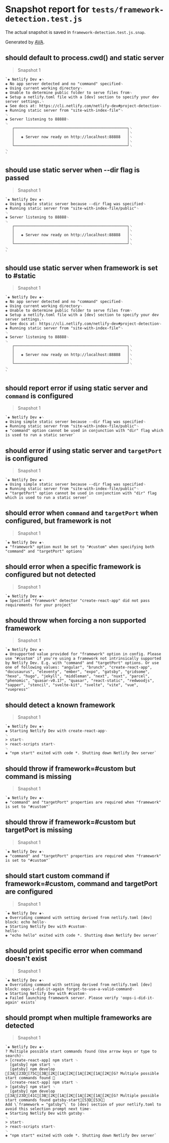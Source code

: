# Snapshot report for `tests/framework-detection.test.js`

The actual snapshot is saved in `framework-detection.test.js.snap`.

Generated by [AVA](https://avajs.dev).

## should default to process.cwd() and static server

> Snapshot 1

    `◈ Netlify Dev ◈␊
    ◈ No app server detected and no "command" specified␊
    ◈ Using current working directory␊
    ◈ Unable to determine public folder to serve files from␊
    ◈ Setup a netlify.toml file with a [dev] section to specify your dev server settings.␊
    ◈ See docs at: https://cli.netlify.com/netlify-dev#project-detection␊
    ◈ Running static server from "site-with-index-file"␊
    ␊
    ◈ Server listening to 88888␊
    ␊
       ┌──────────────────────────────────────────────────┐␊
       │                                                  │␊
       │   ◈ Server now ready on http://localhost:88888   │␊
       │                                                  │␊
       └──────────────────────────────────────────────────┘␊
    ␊
    `

## should use static server when --dir flag is passed

> Snapshot 1

    `◈ Netlify Dev ◈␊
    ◈ Using simple static server because --dir flag was specified␊
    ◈ Running static server from "site-with-index-file/public"␊
    ␊
    ◈ Server listening to 88888␊
    ␊
       ┌──────────────────────────────────────────────────┐␊
       │                                                  │␊
       │   ◈ Server now ready on http://localhost:88888   │␊
       │                                                  │␊
       └──────────────────────────────────────────────────┘␊
    ␊
    `

## should use static server when framework is set to #static

> Snapshot 1

    `◈ Netlify Dev ◈␊
    ◈ No app server detected and no "command" specified␊
    ◈ Using current working directory␊
    ◈ Unable to determine public folder to serve files from␊
    ◈ Setup a netlify.toml file with a [dev] section to specify your dev server settings.␊
    ◈ See docs at: https://cli.netlify.com/netlify-dev#project-detection␊
    ◈ Running static server from "site-with-index-file"␊
    ␊
    ◈ Server listening to 88888␊
    ␊
       ┌──────────────────────────────────────────────────┐␊
       │                                                  │␊
       │   ◈ Server now ready on http://localhost:88888   │␊
       │                                                  │␊
       └──────────────────────────────────────────────────┘␊
    ␊
    `

## should report error if using static server and `command` is configured

> Snapshot 1

    `◈ Netlify Dev ◈␊
    ◈ Using simple static server because --dir flag was specified␊
    ◈ Running static server from "site-with-index-file/public"␊
    ◈ "command" option cannot be used in conjunction with "dir" flag which is used to run a static server`

## should error if using static server and `targetPort` is configured

> Snapshot 1

    `◈ Netlify Dev ◈␊
    ◈ Using simple static server because --dir flag was specified␊
    ◈ Running static server from "site-with-index-file/public"␊
    ◈ "targetPort" option cannot be used in conjunction with "dir" flag which is used to run a static server`

## should error when `command` and `targetPort` when configured, but framework is not

> Snapshot 1

    `◈ Netlify Dev ◈␊
    ◈ "framework" option must be set to "#custom" when specifying both "command" and "targetPort" options`

## should error when a specific framework is configured but not detected

> Snapshot 1

    `◈ Netlify Dev ◈␊
    ◈ Specified "framework" detector "create-react-app" did not pass requirements for your project`

## should throw when forcing a non supported framework

> Snapshot 1

    `◈ Netlify Dev ◈␊
    ◈ Unsupported value provided for "framework" option in config. Please use "#custom" if you're using a framework not intrinsically supported by Netlify Dev. E.g. with "command" and "targetPort" options. Or use one of following values: "angular", "brunch", "create-react-app", "docusaurus", "eleventy", "ember", "expo", "gatsby", "gridsome", "hexo", "hugo", "jekyll", "middleman", "next", "nuxt", "parcel", "phenomic", "quasar-v0.17", "quasar", "react-static", "redwoodjs", "sapper", "stencil", "svelte-kit", "svelte", "vite", "vue", "vuepress"`

## should detect a known framework

> Snapshot 1

    `◈ Netlify Dev ◈␊
    ◈ Starting Netlify Dev with create-react-app␊
    ␊
    > start␊
    > react-scripts start␊
    ␊
    ◈ "npm start" exited with code *. Shutting down Netlify Dev server`

## should throw if framework=#custom but command is missing

> Snapshot 1

    `◈ Netlify Dev ◈␊
    ◈ "command" and "targetPort" properties are required when "framework" is set to "#custom"`

## should throw if framework=#custom but targetPort is missing

> Snapshot 1

    `◈ Netlify Dev ◈␊
    ◈ "command" and "targetPort" properties are required when "framework" is set to "#custom"`

## should start custom command if framework=#custom, command and targetPort are configured

> Snapshot 1

    `◈ Netlify Dev ◈␊
    ◈ Overriding command with setting derived from netlify.toml [dev] block: echo hello␊
    ◈ Starting Netlify Dev with #custom␊
    hello␊
    ◈ "echo hello" exited with code *. Shutting down Netlify Dev server`

## should print specific error when command doesn't exist

> Snapshot 1

    `◈ Netlify Dev ◈␊
    ◈ Overriding command with setting derived from netlify.toml [dev] block: oops-i-did-it-again forgot-to-use-a-valid-command␊
    ◈ Starting Netlify Dev with #custom␊
    ◈ Failed launching framework server. Please verify 'oops-i-did-it-again' exists`

## should prompt when multiple frameworks are detected

> Snapshot 1

    `◈ Netlify Dev ◈␊
    ? Multiple possible start commands found (Use arrow keys or type to search)␊
    > [create-react-app] npm start ␊
      [gatsby] npm start ␊
      [gatsby] npm develop [3A[23D[75C[3B[2K[1A[2K[1A[2K[1A[2K[G? Multiple possible start commands found ␊
      [create-react-app] npm start ␊
    > [gatsby] npm start ␊
      [gatsby] npm develop [3A[23D[41C[3B[2K[1A[2K[1A[2K[1A[2K[G? Multiple possible start commands found gatsby-start[53D[53C␊
    Add \`framework = "gatsby"\` to [dev] section of your netlify.toml to avoid this selection prompt next time␊
    ◈ Starting Netlify Dev with gatsby␊
    ␊
    > start␊
    > react-scripts start␊
    ␊
    ◈ "npm start" exited with code *. Shutting down Netlify Dev server`
